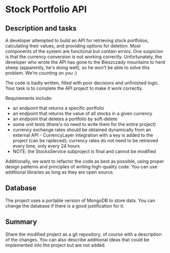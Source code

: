# Stock Portfolio API

## Description and tasks

A developer attempted to build an API for retrieving stock portfolios, calculating their values, and providing options for deletion. Most components of the system are functional but contain errors. One suspicion is that the currency conversion is not working correctly. Unfortunately, the developer who wrote the API has gone to the Bieszczady mountains to herd sheep (apparently, he's doing well), so he won't be able to solve this problem. We're counting on you :)

The code is badly written, filled with poor decisions and unfinished logic. Your task is to complete the API project to make it work correctly.

Requirements include:
- an endpoint that returns a specific portfolio
- an endpoint that returns the value of all stocks in a given currency
- an endpoint that deletes a portfolio by soft-delete
- some unit tests (there's no need to write them for the entire project)
- currency exchange rates should be obtained dynamically from an external API - CurrencyLayer integration with a key is added to the project (can be rapleced); currency rates do not need to be retrieved every time, only every 24 hours
- NOTE: the StocksService subproject is final and cannot be modified

Additionally, we want to refactor the code as best as possible, using proper design patterns and principles of writing high-quality code. You can use additional libraries as long as they are open source.

## Database

The project uses a portable version of MongoDB to store data. You can change the database if there is a good justification for it.

## Summary

Share the modified project as a git repository, of course with a description of the changes. You can also describe additional ideas that could be implemented into the project but are not added.